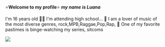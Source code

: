 ⭐**Welcome to my profile**⭐
**_my name is Luana_**

I'm 16 years old
👩‍🎓 I'm attending high school...
🎵 I am a lover of music of the most diverse genres, rock,MPB,Raggae,Pop,Rap,
🎥 One of my favorite pastimes is binge-watching my series, sitcoms

![](https://media1.tenor.com/m/rDWvLZHYJv0AAAAC/thumbs-up-go.gif)


